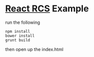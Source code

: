 # [React RCS](https://github.com/icodeforlove/react-rcs) Example

run the following

```
npm install
bower install
grunt build
```

then open up the index.html
